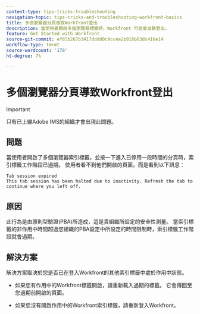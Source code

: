 ```yaml
---
content-type: tips-tricks-troubleshooting
navigation-topic: tips-tricks-and-troubleshooting-workfront-basics
title: 多個瀏覽器分頁導致Workfront登出
description: 當使用者開啟多個瀏覽器標籤時，Workfront 可能會自動登出。
feature: Get Started with Workfront
source-git-commit: ef85b267b3417dddd0c9cc4a2b916b83dc416e14
workflow-type: tm+mt
source-wordcount: '178'
ht-degree: 7%

---
```


# 多個瀏覽器分頁導致Workfront登出

>[!IMPORTANT]
>
>只有已上線Adobe IMS的組織才會出現此問題。

## 問題

當使用者開啟了多個瀏覽器索引標籤，並按一下進入已停用一段時間的分頁時，索引標籤工作階段已過期。 使用者看不到他們開啟的頁面，而是看到以下訊息：

```
Tab session expired
This tab session has been halted due to inactivity. Refresh the tab to continue where you left off.
```

## 原因

此行為是由原則型驗證(PBA)所造成，這是貴組織所設定的安全性測量。 當索引標籤的非作用中時間超過您組織的PBA設定中所設定的時間限制時，索引標籤工作階段就會過期。

## 解決方案

解決方案取決於您是否已在登入Workfront的其他索引標籤中處於作用中狀態。

* 如果您有作用中的Workfront標籤開啟，請重新載入過期的標籤。 它會傳回至您過期前開啟的頁面。

* 如果您沒有開啟作用中的Workfront索引標籤，請重新登入Workfront。